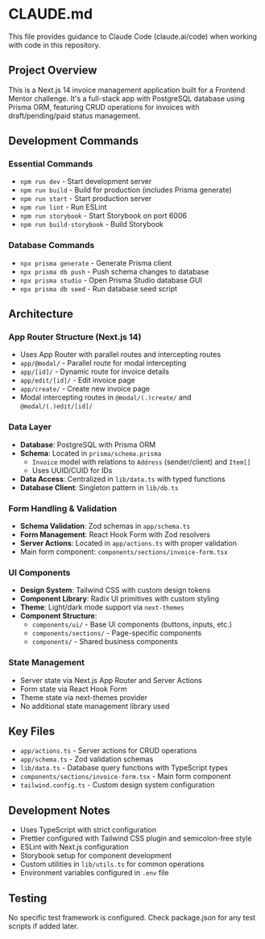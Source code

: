 # CLAUDE.md

This file provides guidance to Claude Code (claude.ai/code) when working with code in this repository.

## Project Overview

This is a Next.js 14 invoice management application built for a Frontend Mentor challenge. It's a full-stack app with PostgreSQL database using Prisma ORM, featuring CRUD operations for invoices with draft/pending/paid status management.

## Development Commands

### Essential Commands
- `npm run dev` - Start development server
- `npm run build` - Build for production (includes Prisma generate)
- `npm run start` - Start production server
- `npm run lint` - Run ESLint
- `npm run storybook` - Start Storybook on port 6006
- `npm run build-storybook` - Build Storybook

### Database Commands
- `npx prisma generate` - Generate Prisma client
- `npx prisma db push` - Push schema changes to database
- `npx prisma studio` - Open Prisma Studio database GUI
- `npx prisma db seed` - Run database seed script

## Architecture

### App Router Structure (Next.js 14)
- Uses App Router with parallel routes and intercepting routes
- `app/@modal/` - Parallel route for modal intercepting
- `app/[id]/` - Dynamic route for invoice details
- `app/edit/[id]/` - Edit invoice page
- `app/create/` - Create new invoice page
- Modal intercepting routes in `@modal/(.)create/` and `@modal/(.)edit/[id]/`

### Data Layer
- **Database**: PostgreSQL with Prisma ORM
- **Schema**: Located in `prisma/schema.prisma`
  - `Invoice` model with relations to `Address` (sender/client) and `Item[]`
  - Uses UUID/CUID for IDs
- **Data Access**: Centralized in `lib/data.ts` with typed functions
- **Database Client**: Singleton pattern in `lib/db.ts`

### Form Handling & Validation
- **Schema Validation**: Zod schemas in `app/schema.ts`
- **Form Management**: React Hook Form with Zod resolvers
- **Server Actions**: Located in `app/actions.ts` with proper validation
- Main form component: `components/sections/invoice-form.tsx`

### UI Components
- **Design System**: Tailwind CSS with custom design tokens
- **Component Library**: Radix UI primitives with custom styling
- **Theme**: Light/dark mode support via `next-themes`
- **Component Structure**:
  - `components/ui/` - Base UI components (buttons, inputs, etc.)
  - `components/sections/` - Page-specific components
  - `components/` - Shared business components

### State Management
- Server state via Next.js App Router and Server Actions
- Form state via React Hook Form
- Theme state via next-themes provider
- No additional state management library used

## Key Files

- `app/actions.ts` - Server actions for CRUD operations
- `app/schema.ts` - Zod validation schemas
- `lib/data.ts` - Database query functions with TypeScript types
- `components/sections/invoice-form.tsx` - Main form component
- `tailwind.config.ts` - Custom design system configuration

## Development Notes

- Uses TypeScript with strict configuration
- Prettier configured with Tailwind CSS plugin and semicolon-free style
- ESLint with Next.js configuration
- Storybook setup for component development
- Custom utilities in `lib/utils.ts` for common operations
- Environment variables configured in `.env` file

## Testing
No specific test framework is configured. Check package.json for any test scripts if added later.